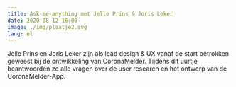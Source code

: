 ```yaml
---
title: Ask-me-anything met Jelle Prins & Joris Leker
date: 2020-08-12 16:00
image: ./img/plaatje2.svg
lang: nl
---
```



Jelle Prins en Joris Leker zijn als lead design & UX vanaf de start betrokken geweest bij de ontwikkeling van CoronaMelder. Tijdens dit uurtje beantwoorden ze alle vragen over de user research en het ontwerp van de CoronaMelder-App.
